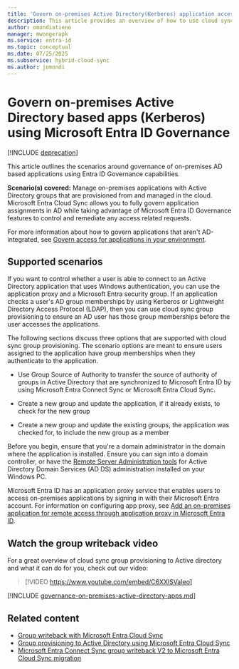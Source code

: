 ```yaml
---
title: 'Govern on-premises Active Directory(Kerberos) application access with groups from the cloud'
description: This article provides an overview of how to use cloud sync to govern on-premises application access using groups.
author: omondiatieno
manager: mwongerapk
ms.service: entra-id
ms.topic: conceptual
ms.date: 07/25/2025
ms.subservice: hybrid-cloud-sync
ms.author: jomondi
---
```


# Govern on-premises Active Directory based apps (Kerberos) using Microsoft Entra ID Governance

[!INCLUDE [deprecation](~/includes/gwb-v2-deprecation.md)]

This article outlines the scenarios around governance of on-premises AD
based applications using Entra ID Governance capabilities.

**Scenario(s) covered:** Manage on-premises applications with Active
Directory groups that are provisioned from and managed in the cloud.
Microsoft Entra Cloud Sync allows you to fully govern application
assignments in AD while taking advantage of Microsoft Entra ID
Governance features to control and remediate any access related
requests.

For more information about how to govern applications that aren't AD-integrated, see [Govern access for applications in your environment](/entra/id-governance/identity-governance-applications-prepare).

## Supported scenarios

If you want to control whether a user is able to connect to an Active
Directory application that uses Windows authentication, you can use the
application proxy and a Microsoft Entra security group. If an
application checks a user's AD group memberships by using Kerberos or Lightweight Directory Access Protocol (LDAP),
then you can use cloud sync group provisioning to ensure an AD user has
those group memberships before the user accesses the applications.

The following sections discuss three options that are supported with
cloud sync group provisioning. The scenario options are meant to ensure
users assigned to the application have group memberships when they
authenticate to the application.

- Use Group Source of Authority to transfer the source of authority of groups in Active Directory that are synchronized to Microsoft Entra ID by using Microsoft Entra Connect Sync or Microsoft Entra Cloud Sync.

- Create a new group and update the application, if it already exists,
  to check for the new group

- Create a new group and update the existing groups, the application was
  checked for, to include the new group as a member

Before you begin, ensure that you're a domain administrator in the
domain where the application is installed. Ensure you can sign into a
domain controller, or have the [Remote Server Administration tools](/troubleshoot/windows-server/system-management-components/remote-server-administration-tools) for
Active Directory Domain Services (AD DS) administration installed on
your Windows PC.

Microsoft Entra ID has an application proxy service that enables users
to access on-premises applications by signing in with their Microsoft
Entra account. For information on configuring app proxy, see [Add an on-premises application for remote access through application proxy in Microsoft Entra ID](/entra/identity/app-proxy/application-proxy-add-on-premises-application).


## Watch the group writeback video

For a great overview of cloud sync group provisioning to Active directory and what it can do for you, check out our video:

> [!VIDEO https://www.youtube.com/embed/C6XXlSVaIeo]

[!INCLUDE [governance-on-premises-active-directory-apps.md](~/includes/governance/governance-on-premises-active-directory-apps.md)]



## Related content
- [Group writeback with Microsoft Entra Cloud Sync ](../group-writeback-cloud-sync.md)
- [Group provisioning to Active Directory using Microsoft Entra Cloud Sync](how-to-configure-entra-to-active-directory.md)
- [Microsoft Entra Connect Sync group writeback V2 to Microsoft Entra Cloud Sync migration](migrate-group-writeback.md)
